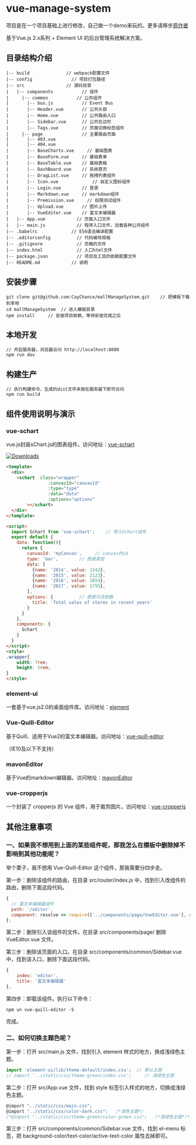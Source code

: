 # vue-manage-system #

项目是在一个项目基础上进行修改，自己做一个demo来玩的。更多请移步[原作者](https://github.com/lin-xin/vue-manage-system)

基于Vue.js 2.x系列 + Element UI 的后台管理系统解决方案。

## 目录结构介绍 ##

	|-- build              // webpack配置文件
	|-- config               // 项目打包路径
	|-- src                // 源码目录
	|   |-- components           // 组件
	|     |-- common           // 公共组件
	|       |-- bus.js       	 // Event Bus
	|       |-- Header.vue       // 公共头部
	|       |-- Home.vue       	 // 公共路由入口
	|       |-- Sidebar.vue      // 公共左边栏
	|       |-- Tags.vue       	 // 页面切换标签组件
	|     |-- page           	 // 主要路由页面
	|       |-- 403.vue
	|       |-- 404.vue
	|       |-- BaseCharts.vue     // 基础图表
	|       |-- BaseForm.vue     // 基础表单
	|       |-- BaseTable.vue    // 基础表格
	|       |-- DashBoard.vue    // 系统首页
	|       |-- DragList.vue     // 拖拽列表组件
	|       |-- Icon.vue			 // 自定义图标组件
	|       |-- Login.vue      	 // 登录
	|       |-- Markdown.vue     // markdown组件
	|       |-- Premission.vue     // 权限测试组件
	|       |-- Upload.vue       // 图片上传
	|       |-- VueEditor.vue    // 富文本编辑器
	|   |-- App.vue            // 页面入口文件
	|   |-- main.js            // 程序入口文件，加载各种公共组件
	|-- .babelrc             // ES6语法编译配置
	|-- .editorconfig          // 代码编写规格
	|-- .gitignore             // 忽略的文件
	|-- index.html             // 入口html文件
	|-- package.json           // 项目及工具的依赖配置文件
	|-- README.md            // 说明


## 安装步骤 ##

	git clone git@github.com:CayChance/mallManageSystem.git    // 把模板下载到本地
	cd mallManageSystem  // 进入模板目录
	npm install     // 安装项目依赖，等待安装完成之后

## 本地开发 ##

	// 开启服务器，浏览器访问 http://localhost:8080
	npm run dev

## 构建生产 ##

	// 执行构建命令，生成的dist文件夹放在服务器下即可访问
	npm run build

## 组件使用说明与演示 ##

### vue-schart ###
vue.js封装sChart.js的图表组件。访问地址：[vue-schart](https://github.com/linxin/vue-schart)
<p><a href="https://www.npmjs.com/package/vue-schart"><img src="https://img.shields.io/npm/dm/vue-schart.svg" alt="Downloads"></a></p>

```html
<template>
  <div>
    <schart  class="wrapper"
				:canvasId="canvasId"
				:type="type"
				:data="data"
				:options="options"
		></schart>
  </div>
</template>

<script>
  import Schart from 'vue-schart';    // 导入Schart组件
  export default {
    data: function(){
      return {
        canvasId: 'myCanvas',     // canvas的id
        type: 'bar',        // 图表类型
        data: [
          {name: '2014', value: 1342},
          {name: '2015', value: 2123},
          {name: '2016', value: 1654},
          {name: '2017', value: 1795},
        ],
        options: {          // 图表可选参数
          title: 'Total sales of stores in recent years'
        }
      }
    },
    components: {
      Schart
    }
  }
</script>
<style>
.wrapper{
	width: 7rem;
	height: 5rem;
}
</style>
```

### element-ui ###
一套基于vue.js2.0的桌面组件库。访问地址：[element](http://element.eleme.io/#/zh-CN/component/layout)

### Vue-Quill-Editor ###
基于Quill、适用于Vue2的富文本编辑器。访问地址：[vue-quill-editor](https://github.com/surmon-china/vue-quill-editor)

（IE10及以下不支持）

### mavonEditor ###
基于Vue的markdown编辑器。访问地址：[mavonEditor](https://github.com/hinesboy/mavonEditor)

### vue-cropperjs ###
一个封装了 cropperjs 的 Vue 组件，用于裁剪图片。访问地址：[vue-cropperjs](https://github.com/Agontuk/vue-cropperjs)

## 其他注意事项 ##
### 一、如果我不想用到上面的某些组件呢，那我怎么在模板中删除掉不影响到其他功能呢？ ###

举个栗子，我不想用 Vue-Quill-Editor 这个组件，那我需要分四步走。

第一步：删除该组件的路由，在目录 src/router/index.js 中，找到引入改组件的路由，删除下面这段代码。

```JavaScript
{
  // 富文本编辑器组件
  path: '/editor',
  component: resolve => require(['../components/page/VueEditor.vue'], resolve)
},
```

第二步：删除引入该组件的文件。在目录 src/components/page/ 删除 VueEditor.vue 文件。

第三步：删除该页面的入口。在目录 src/components/common/Sidebar.vue 中，找到该入口，删除下面这段代码。

```js
{
	index: 'editor',
	title: '富文本编辑器'
},
```

第四步：卸载该组件。执行以下命令：

	npm un vue-quill-editor -S

完成。

### 二、如何切换主题色呢？ ###

第一步：打开 src/main.js 文件，找到引入 element 样式的地方，换成浅绿色主题。

```javascript
import 'element-ui/lib/theme-default/index.css';  // 默认主题
// import '../static/css/theme-green/index.css';     // 浅绿色主题
```

第二步：打开 src/App.vue 文件，找到 style 标签引入样式的地方，切换成浅绿色主题。

```javascript
@import "../static/css/main.css";
@import "../static/css/color-dark.css";   /*深色主题*/
/*@import "../static/css/theme-green/color-green.css";   !*浅绿色主题*!*/
```

第三步：打开 src/components/common/Sidebar.vue 文件，找到 el-menu 标签，把 background-color/text-color/active-text-color 属性去掉即可。

